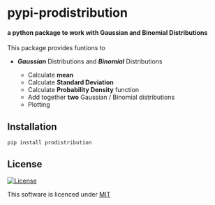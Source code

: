 # pypi-prodistribution

#### a python package to work with Gaussian and Binomial Distributions

This package provides funtions to

- ***Gaussian*** Distributions and ***Binomial*** Distributions

    - Calculate **mean**
    - Calculate **Standard Deviation**
    - Calculate **Probability Density** function
    - Add together **two** Gaussian / Binomial distributions
    - Plotting 
    
## Installation

`pip install prodistribution`

## License

[![License](http://img.shields.io/:license-mit-blue.svg?style=flat-square)](https://github.com/s0umitra/pypi-prodistribution/blob/master/LICENSE)

This software is licenced under [MIT](https://github.com/s0umitra/pypi-prodistribution/blob/master/LICENSE)
